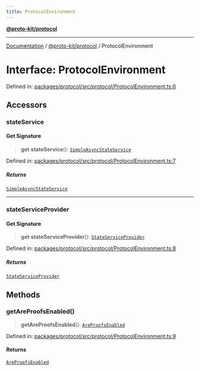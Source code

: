 ```yaml
---
title: ProtocolEnvironment
---
```


[**@proto-kit/protocol**](../README.md)

***

[Documentation](../../../README.md) / [@proto-kit/protocol](../README.md) / ProtocolEnvironment

# Interface: ProtocolEnvironment

Defined in: [packages/protocol/src/protocol/ProtocolEnvironment.ts:6](https://github.com/proto-kit/framework/blob/28efa802e3737fc3b77339148b307ef7246f3ef1/packages/protocol/src/protocol/ProtocolEnvironment.ts#L6)

## Accessors

### stateService

#### Get Signature

> **get** **stateService**(): [`SimpleAsyncStateService`](SimpleAsyncStateService.md)

Defined in: [packages/protocol/src/protocol/ProtocolEnvironment.ts:7](https://github.com/proto-kit/framework/blob/28efa802e3737fc3b77339148b307ef7246f3ef1/packages/protocol/src/protocol/ProtocolEnvironment.ts#L7)

##### Returns

[`SimpleAsyncStateService`](SimpleAsyncStateService.md)

***

### stateServiceProvider

#### Get Signature

> **get** **stateServiceProvider**(): [`StateServiceProvider`](../classes/StateServiceProvider.md)

Defined in: [packages/protocol/src/protocol/ProtocolEnvironment.ts:8](https://github.com/proto-kit/framework/blob/28efa802e3737fc3b77339148b307ef7246f3ef1/packages/protocol/src/protocol/ProtocolEnvironment.ts#L8)

##### Returns

[`StateServiceProvider`](../classes/StateServiceProvider.md)

## Methods

### getAreProofsEnabled()

> **getAreProofsEnabled**(): [`AreProofsEnabled`](../../common/interfaces/AreProofsEnabled.md)

Defined in: [packages/protocol/src/protocol/ProtocolEnvironment.ts:9](https://github.com/proto-kit/framework/blob/28efa802e3737fc3b77339148b307ef7246f3ef1/packages/protocol/src/protocol/ProtocolEnvironment.ts#L9)

#### Returns

[`AreProofsEnabled`](../../common/interfaces/AreProofsEnabled.md)
